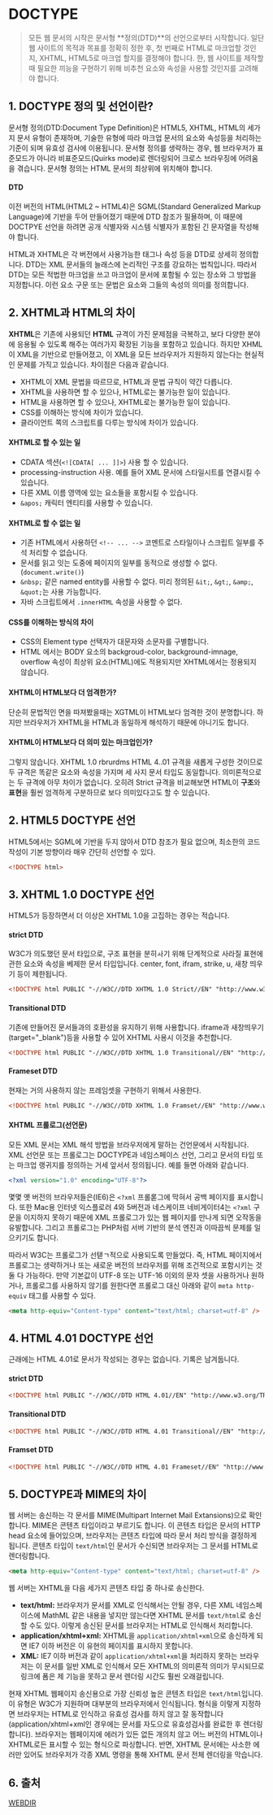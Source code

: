 # DOCTYPE

> 모든 웹 문서의 시작은 문서형 **정의(DTD)**의 선언으로부터 시작합니다. 일단 웹 사이트의 목적과 목표를 정확히 정한 후, 첫 번째로 HTML로 마크업할 것인지, XHTML, HTML5로 마크업 할지를 결정해야 합니다. 한, 웹 사이트를 제작할 때 필요한 끼능을 구현하기 위해 비추천 요소와 속성을 사용할 것인지를 고려해야 합니다.

## 1. DOCTYPE 정의 및 선언이란?

문서형 정의(DTD:Document Type Definition)은 HTML5, XHTML, HTML의 세가지 문서 유형이 존재하며, 기술한 유형에 따라 마크업 문서의 요소와 속성등을 처리하는 기준이 되며 유효성 검사에 이용됩니다. 문서형 정의를 생략하는 경우, 웹 브라우저가 표준모드가 아니라 비표준모드(Quirks mode)로 렌더링되어 크로스 브라우징에 어려움을 겪습니다. 문서형 정의는 HTML 문서의 최상위에 위치해야 합니다.

#### DTD

이전 버전의 HTML(HTML2 ~ HTML4)은 SGML(Standard Generalized Markup Language)에 기반을 두어 만들어졌기 때문에 DTD 참조가 필욜하며, 이 때문에 DOCTPYE 선언을 하려면 공개 식별자와 시스템 식별자가 포함된 긴 문자열을 작성해야 합니다.  

HTML과 XHTML은 각 버전에서 사용가능한 태그나 속성 등을 DTD로 상세히 정의합니다. DTD는 XML 문서들의 늘래스에 논리적인 구조를 강요하는 법칙입니다. 따라서 DTD는 모든 적법한 마크업을 쓰고 마크업이 문서에 포함될 수 있는 장소와 그 방법을 지정합니다. 이런 요소 구문 또는 문법은 요소와 그들의 속성의 의미를 정의합니다.

## 2. XHTML과 HTML의 차이

**XHTML**은 기존에 사용되던 **HTML** 규격이 가진 문제점을 극복하고, 보다 다양한 분야에 응용될 수 있도록 해주는 여러가지 확장된 기능을 포함하고 있습니다. 하지만 XHML이 XML을 기반으로 만들어졌고, 이 XML을 모든 브라우저가 지원하지 않는다는 현실적인 문제를 가직고 있습니다. 차이점은 다음과 같습니다.

- XHTML이 XML 문법을 따르므로, HTML과 문법 규칙이 약간 다릅니다.
- XHTML을 사용하면 할 수 있으나, HTML로는 불가능한 일이 있습니다.
- HTML을 사용하면 할 수 있으나, XHTML로는 불가능한 일이 있습니다.
- CSS를 이해하는 방식에 차이가 있습니다.
- 클라이언트 쪽의 스크립트를 다루는 방식에 차이가 있습니다.

#### XHTML로 할 수 있는 일

- CDATA 섹션(`<![CDATA[ ... ]]>`) 사용 할 수 있습니다.
- processing-instruction 사용. 예를 들어 XML 문서에 스타일시트를 연결시킬 수 있습니다.
- 다른 XML 이름 영역에 있는 요소들을 포함시킬 수 있습니다.
- `&apos;` 캐릭터 엔티티를 사용할 수 있습니다.

#### XHTML로 할 수 없는 일

- 기존 HTML에서 사용하던 `<!-- ... -->` 코멘트로 스타일이나 스크립트 일부를 주석 처리할 수 없습니다.
- 문서를 읽고 잇는 도중에 페이지의 일부를 동적으로 생성할 수 없다.(`document.write()`)
- `&nbsp;` 같은 named entity를 사용할 수 없다. 미리 정의된 `&it;`, `&gt;`, `&amp;`, `&quot;`는 사용 가능합니다.
- 자바 스크립트에서 `.innerHTML` 속성을 사용할 수 없다.

#### CSS를 이해하는 방식의 차이

- CSS의 Element type 선택자가 대문자와 소문자를 구별합니다.
- HTML 에서는 BODY 요소의 backgroud-color, background-imnage, overflow 속성이 최상위 요소(HTML)에도 적용되지만 XHTML에서는 정용되지 않습니다.

#### XHTML이 HTML보다 더 엄격한가?

단순히 문법적인 면을 따져봤을때는 XGTML이 HTML보다 엄격한 것이 분명합니다. 하지만 브라우저가 XHTML을 HTML과 동일하게 해석하기 때문에 아니기도 합니다.

#### XHTML이 HTML보다 더 의미 있는 마크업인가?

그렇지 않습니다. XHTML 1.0 rbrurdms HTML 4..01 규격을 새롭게 구성한 것이므로 두 규격은 똑같은 요소와 속성을 가지며 세 사지 문서 타입도 동일합니다. 의미론적으로는 두 규격에 아무 차이가 없습니다. 오히려 Strict 규격을 비교해보면 HTML이 **구조**와 **표현**을 훨씬 엄격하게 구분하므로 보다 의미있다고도 할 수 있습니다.

## 2. HTML5 DOCTYPE 선언

HTML5에서는 SGML에 기반을 두지 않아서 DTD 참조가 필요 없으며, 최소한의 코드 작성이 기본 방향이라 매우 간단히 선언할 수 있다.

```html
<!DOCTYPE html>
```

## 3. XHTML 1.0 DOCTYPE 선언

HTML5가 등장하면서 더 이상은 XHTML 1.0을 고집하는 경우는 적습니다.

#### strict DTD

W3C가 의도했던 문서 타입으로, 구조 표현을 분히ㅘ기 위해 단계적으로 사라질 표현에 관한 요소와 속성을 베제한 문서 타입입니다. center, font, ifram, strike, u, 새창 띄우기 등이 제한됩니다.

```html
<!DOCTYPE html PUBLIC "-//W3C//DTD XHTML 1.0 Strict//EN" "http://www.w3.org/TR/xhtml1-strict.dtd">
```

#### Transitional DTD

기존에 만들어진 문서들과의 호환성을 유지하기 위해 사용합니다. iframe과 새창띄우기(target="_blank")등을 사용할 수 있어 XHTML 사용시 이것을 추천합니다.

```html
<!DOCTYPE html PUBLIC "-//W3C//DTD XHTML 1.0 Transitional//EN" "http://www.w3.org/TR/xhtml1-transitional.dtd">
```

#### Frameset DTD

현재는 거의 사용하지 않는 프레임셋을 구현하기 위해서 사용한다.

```html
<!DOCTYPE html PUBLIC "-//W3C//DTD XHTML 1.0 Framset//EN" "http://www.w3.org/TR/xhtml1-frameset.did">
```

#### XHTML 프롤로그(선언문)

모든 XML 문서는 XML 해석 방법을 브라우저에게 말하는 건언문에서 시작됩니다. XML 선언문 또는 프롤로그는 DOCTYPE과 네임스페이스 선언, 그리고 문서의 타입 또는 마크업 랭귀지를 정의하는 거세 앞서서 정의됩니다. 예를 들면 아래와 같습니다.

```xml
<?xml version="1.0" encoding="UTF-8"?>
```

몇몇 옛 버전의 브라우저들은(IE6)은 `<?xml` 프롤롣그에 막혀서 공백 페이지를 표시합니다. 또한 Mac용 인터넷 익스플로러 4와 5버전과 네스케이프 네비게이터4는 `<?xml` 구문을 이지하지 못하기 때문에 XML 프롤로그가 있는 웹 페이지를 만나게 되면 오작동을 유발합니다. 그리고 프롤로그는 PHP처럼 서버 기반의 분석 엔진과 이따끔씩 문제를 일으키기도 합니다.  

따라서 W3C는 프롤로그가 선탣ㄱ적으로 사용되도록 만들었다. 즉, HTML 페이지에서 프롤로그는 생략하거나 또는 새로운 버전의 브라우저를 위해 조건적으로 포함시키는 것 둘 다 가능하다. 만약 기본값이 UTF-8 또는 UTF-16 이외의 문자 셋을 사용하거나 원하거나, 프롤로그를 사용하지 않기를 원한다면 프롤로그 대신 아래와 같이 `meta http-equiv` 태그를 사용할 수 있다.

```html
<meta http-equiv="Content-type" content="text/html; charset=utf-8" />
```

## 4. HTML 4.01 DOCTYPE 선언

근래에는 HTML 4.01로 문서가 작성되는 경우는 없습니다. 기록은 남겨둡니다.

#### strict DTD

```html
<!DOCTYPE html PUBLIC "-//W3C//DTD HTML 4.01//EN" "http://www.w3.org/TR/html4/strict.dtd">
```

#### Transitional DTD

```html
<!DOCTYPE html PUBLIC "-//W3C//DTD HTML 4.01 Transitional//EN" "http://www.w3.org/TR/html4/loose.dtd">
```

#### Framset DTD

```html
<!DOCTYPE html PUBLIC "-//W3C//DTD HTML 4.01 Frameset//EN" "http://www.w3.org/TR/html4/frameset.dtd">
```

## 5. DOCTYPE과 MIME의 차이

웹 서버는 송신하는 각 문서를 MIME(Multipart Internet Mail Extansions)으로 확인합니다. MIME은 콘텐츠 타입이라고 부르기도 합니다. 이 콘텐츠 타입은 문서의 HTTP head 요소에 들어있으며, 브라우저는 콘텐츠 타입에 따라 문서 처리 방식을 결정하게 됩니다. 콘텐츠 타입이 `text/html`인 문서가 수신되면 브라우저는 그 문서를 HTML로 렌더링합니다.

```html
<meta http-equiv="Content-type" content="text/html; charset=utf-8" />
```

웹 서버는 XHTML을 다음 세가지 콘텐츠 타입 중 하나로 송신한다.

- **text/html:** 브라우저가 문서를 XML로 인식해서는 안될 경우, 다른 XML 네임스페이스에 MathML 같은 내용을 넣지만 않는다면 XHTML 문서를 `text/html`로 송신할 수도 있다. 이렇게 송신된 문서를 브라우저는 HTML로 인식해서 처리합니다.
- **application/xhtml+xml:** XHTML을 `application/xhtml+xml`으로 송신하게 되면 IE7 이하 버전은 이 유현의 페이지를 표시하지 못합니다.
- **XML:** IE7 이하 버전과 같이 `application/xhtml+xml`을 처리하지 못하는 브라우저는 이 문서를 일반 XML로 인식해서 모든 XHTML의 의미론적 의미가 무시되므로 링크에 폼은 제 기능을 못하고 문서 렌더링 시간도 훨씬 오래걸립니다.

현재 XHTML 웹페이지 송신용으로 가장 신뢰성 높은 콘텐츠 타입은 `text/html`입니다. 이 유형은 W3C가 지원하며 대부분의 브라우저에서 인식됩니다. 형식을 이렇게 지정하면 브라우저는 HTML로 인식하고 유효성 검사를 하지 않고 잘 동작합니다(application/xhtml+xml인 경우에는 문서를 자도으로 유효성검사를 완료한 후 렌더링합니다). 브라우저는 웹페이지에 에러가 있든 없든 개의치 않고 어느 버전의 HTML이나 XHTML로든 표시할 수 있는 형식으로 파싱합니다. 반면, XHTML 문서에는 사소한 에러만 있어도 브라우저가 각종 XML 명령을 통해 XHTML 문서 전체 렌더링을 막습니다.

## 6. 출처

[WEBDIR](https://webdir.tistory.com/40)